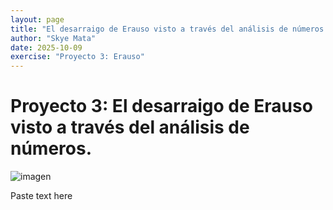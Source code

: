 ```yaml
---
layout: page
title: "El desarraigo de Erauso visto a través del análisis de números."
author: "Skye Mata"
date: 2025-10-09
exercise: "Proyecto 3: Erauso"
---
```


# Proyecto 3: El desarraigo de Erauso visto a través del análisis de números. 

![imagen](URL)

Paste text here
